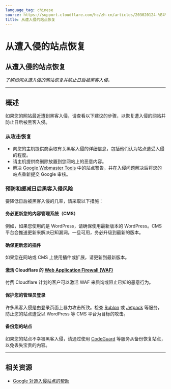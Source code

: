 ```yaml
---
language_tag: chinese
source: https://support.cloudflare.com/hc/zh-cn/articles/203020124-%E4%BB%8E%E9%81%AD%E5%85%A5%E4%BE%B5%E7%9A%84%E7%AB%99%E7%82%B9%E6%81%A2%E5%A4%8D
title: 从遭入侵的站点恢复
---
```


# 从遭入侵的站点恢复

## 从遭入侵的站点恢复

_了解如何从遭入侵的网站恢复并防止日后被黑客入侵。_

___

## 概述

如果您的网站最近遭到黑客入侵，请查看以下建议的步骤，以恢复遭入侵的网站并防止日后被黑客入侵。

### 从攻击恢复

-   向您的主机提供商索取有关黑客入侵的详细信息，包括他们认为站点遭受入侵的程度。
-   请主机提供商删除放置到您网站上的恶意内容。
-   解决 [Google Webmaster Tools](https://www.google.com/webmasters/tools) 中的站点警告，并在入侵问题解决后将您的站点重新提交 Google 审核。

### 预防和缓减日后黑客入侵风险

要降低日后被黑客入侵的几率，请采取以下措施：

#### 务必更新您的内容管理系统（CMS）

例如，如果您使用的是 WordPress，请确保使用最新版本的 WordPress。CMS 平台会推送更新来解决已知漏洞。一旦可用，务必升级到最新的版本。

#### 确保更新您的插件

如果您在网站或 CMS 上使用插件或扩展，请更新到最新版本。

#### 激活 Cloudflare 的 [Web Application Firewall (WAF)](https://www.cloudflare.com/waf)

付费 Cloudflare 计划的客户可以激活 WAF 来质询或阻止已知的恶意行为。

#### 保护您的管理员登录

许多黑客入侵是由登录页面上暴力攻击所致。检查 [Rublon](https://rublon.com/) 或 [Jetpack](https://jetpack.com/features/security/) 等服务，防止您的站点遭受以 WordPress 等 CMS 平台为目标的攻击。

#### 备份您的站点

如果您的站点不幸被黑客入侵，请通过使用 [CodeGuard](https://www.cloudflare.com/apps/codeguard) 等服务从备份恢复站点，以免丢失宝贵的内容。

___

## 相关资源

-   [Google 对遭入侵站点的帮助](http://www.google.com/webmasters/hacked/)
